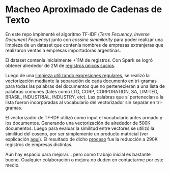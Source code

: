 # Macheo Aproximado de Cadenas de Texto

En este repo implmenté el algoritmo TF-IDF (_Term Fecuency, Inverse Document Fecuency_) junto con _cossine simmilarity_ para poder realizar una limpieza de un dataset que contenía 
nombres de empresas extranjeras que realizaron ventas a empresas importadoras argentinas. 

El dataset contenía inicialmente +11M de registros. Con Spark se logró obtener alrededor de 2M de [registros únicos sucios](https://github.com/Ignacio-Ibarra/Approximate-String-Matching/blob/main/Valores_Sucios_Unicos.ipynb).

Luego de una [limpieza utilizando expresiones regulares](https://github.com/Ignacio-Ibarra/Approximate-String-Matching/blob/main/Limpieza_Regex.ipynb), se realizó la vectorización
mediante la separación de cada documento en tri-gramas para todas las palabras del documentos que no pertenecieran a una lista de palabras comunes 
(tales como LTD, CORP, CORPORATION, SA, LIMITED, BRASIL, INDUSTRIAL, INDUSTRY, etc). Las palabras que sí pertenecían a la lista fueron incorporadas al 
vocabulario del vectorizador sin separar en tri-gramas.

El vectorizador de TF-IDF utilizó como input el vocabulario antes armado y los documentos. Generando una vectorización de alrededor de 500K documentos. 
Luego para evaluar la similitud entre vectores se utilizó la similitud del coseno, por ser simplemente un producto matricial (ver explicación [aquí](https://github.com/Ignacio-Ibarra/Approximate-String-Matching/blob/main/Approximate_String_Matching_using_TF_IDF_over_Large_Dataset_Explanation.ipynb)). 
El resultado de dicho [proceso](https://github.com/Ignacio-Ibarra/Approximate-String-Matching/blob/main/TFIDF_String_Matching.ipynb) fue la reducción a 290K registros de empresas distintas. 

Aún hay espacio para mejorar... pero como trabajo inicial es bastante bueno. Cualquier colaboración o mejora no duden en contactarme por este medio. 



